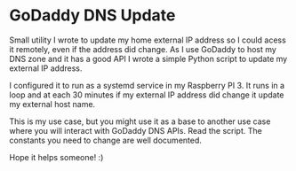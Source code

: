# GoDaddy DNS Update

Small utility I wrote to update my home external IP address so I could acess it remotely, even if the address did change.
As I use GoDaddy to host my DNS zone and it has a good API I wrote a simple Python script to update my external IP address.

I configured it to run as a systemd service in my Raspberry PI 3. It runs in a loop and at each 30 minutes if my external IP address did change it update my external host name.

This is my use case, but you might use it as a base to another use case where you will interact with GoDaddy DNS APIs.
Read the script. The constants you need to change are well documented.

Hope it helps someone! :)

